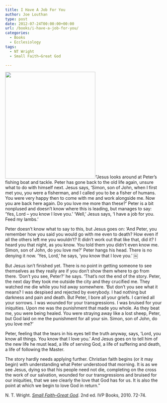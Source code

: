 ```yaml
---
title: I Have A Job For You
author: Joe Louthan
type: post
date: 2012-07-24T00:00:00+00:00
url: /books/i-have-a-job-for-you/
categories:
  - Books
  - Ecclesiology
tags:
  - NT Wright
  - Small Faith—Great God

---
```

[<img src="https://i2.wp.com/theologic.us/wp-content/uploads/2012/11/jesus-peter-reconciliation1.jpg?resize=290%2C343" alt="" title="jesus-peter-reconciliation1" width="290" height="343" class="alignright size-full wp-image-1312" srcset="https://i2.wp.com/theologic.us/wp-content/uploads/2012/11/jesus-peter-reconciliation1.jpg?w=290 290w, https://i2.wp.com/theologic.us/wp-content/uploads/2012/11/jesus-peter-reconciliation1.jpg?resize=253%2C300 253w" sizes="(max-width: 290px) 100vw, 290px" data-recalc-dims="1" />][1]&#8220;Jesus looks around at Peter’s fishing boat and tackle. Peter has gone back to the old life again, unsure what to do with himself next. Jesus says, &#8216;Simon, son of John, when I first met you, you were a fisherman, and I called you to be a fisher of humans. You were very happy then to come with me and work alongside me. Now you are back here again. Do you love me more than these?&#8217; Peter is a bit nonplused and doesn’t know where this is leading, but manages to say: &#8216;Yes, Lord – you know I love you.&#8217; &#8216;Well,&#8217; Jesus says, &#8216;I have a job for you. Feed my lambs.&#8217;

Peter doesn’t know what to say to this, but Jesus goes on: &#8216;And Peter, you remember how you said you would go with me even to death? How even if all the others left me you wouldn’t? It didn’t work out that like that, did it? I heard you that night, as you know. You told them you didn’t even know me. Simon, son of John, do you love me?&#8217; Peter hangs his head. There is no denying it now. &#8216;Yes, Lord,&#8217; he says, &#8216;you know that I love you.&#8217; ￼

But Jesus isn’t finished yet. There is no point in getting someone to see themselves as they really are if you don’t show them where to go from there. &#8216;Don’t you see, Peter?&#8217; he says. &#8216;That’s not the end of the story. Peter, the next day they took me outside the city and they crucified me. They watched me die while you hid away somewhere. &#8216;But don’t you see what it means? I was despised and rejected by everybody. I had nothing but darkness and pain and death. But Peter, I bore all your griefs. I carried all your sorrows. I was wounded for your transgressions. I was bruised for your iniquities. Upon me was the punishment that made you whole. As they beat me, you were being healed. You were straying away like a lost sheep, Peter, but God laid on me the punishment for all your sin. Simon, son of John, do you love me?&#8217;

Peter, feeling that the tears in his eyes tell the truth anyway, says, &#8216;Lord, you know all things. You know that I love you.&#8217; And Jesus goes on to tell him of the new life he must lead, a life of serving God, a life of suffering and death, a life of following the Master.

The story hardly needs applying further. Christian faith begins (or it may begin) with understanding what Peter understood that morning. It is as we see Jesus, dying so that his people need not die, completing on the cross the work of our salvation, wounded for our transgressions and bruised for our iniquities, that we see clearly the love that God has for us. It is also the point at which we begin to love God in return.&#8221;

N. T. Wright. _<a href="https://www.amazon.com/dp/0830838333/ref=as_li_ss_til?tag=iamlipr-20&#038;camp=0&#038;creative=0&#038;linkCode=as4&#038;creativeASIN=0830838333&#038;adid=02FR3JGM85T583T48Z7Q&#038;" target="_blank">Small Faith&#8211;Great God</a>_. 2nd ed. IVP Books, 2010. 72-74.

 [1]: https://i2.wp.com/theologic.us/wp-content/uploads/2012/11/jesus-peter-reconciliation1.jpg